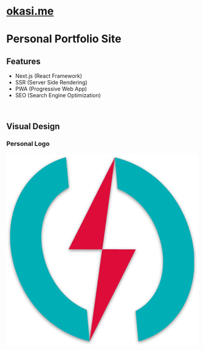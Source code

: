 # [okasi.me](https://okasi.me/)
# Personal Portfolio Site 

## Features
* Next.js (React Framework)
* SSR (Server Side Rendering)
* PWA (Progressive Web App)
* SEO (Search Engine Optimization)

<br/>

## Visual Design
### Personal Logo
![os-logo](static/android-chrome-512x512.png)
